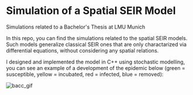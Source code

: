 # Simulation of a Spatial SEIR Model
Simulations related to a Bachelor's Thesis at LMU Munich

In this repo, you can find the simulations related to the spatial SEIR models.
Such models generalize classical SEIR ones that are only charactarized via differential equations, without considering any spatial relations.

I designed and implemented the model in C++ using stochastic modelling, you can see an example of a development of the epidemic below (green = susceptible, yellow = incubated, red = infected, blue = removed):


![bacc_gif](https://github.com/vdrvar/simulation_of_a_spatial_SEIR_model/assets/48907543/cde4c2aa-bc64-4a87-9a8c-7b07c6ee5083)
